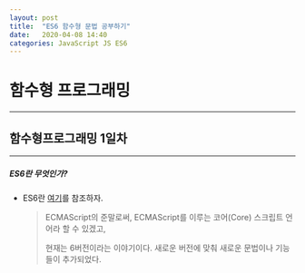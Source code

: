 ```yaml
---
layout: post
title:  "ES6 함수형 문법 공부하기"
date:   2020-04-08 14:40
categories: JavaScript JS ES6
---
```

# 함수형 프로그래밍

<hr>

## 함수형프로그래밍 1일차

---

##### ES6란 무엇인가?

- ES6란 [여기](https://takeuu.tistory.com/93)를 참조하자.

  > ECMAScript의 준말로써, ECMAScript를 이루는 코어(Core) 스크립트 언어라 할 수 있겠고,
  >
  > 현재는 6버전이라는 이야기이다. 새로운 버전에 맞춰 새로운 문법이나 기능들이 추가되었다.

  

